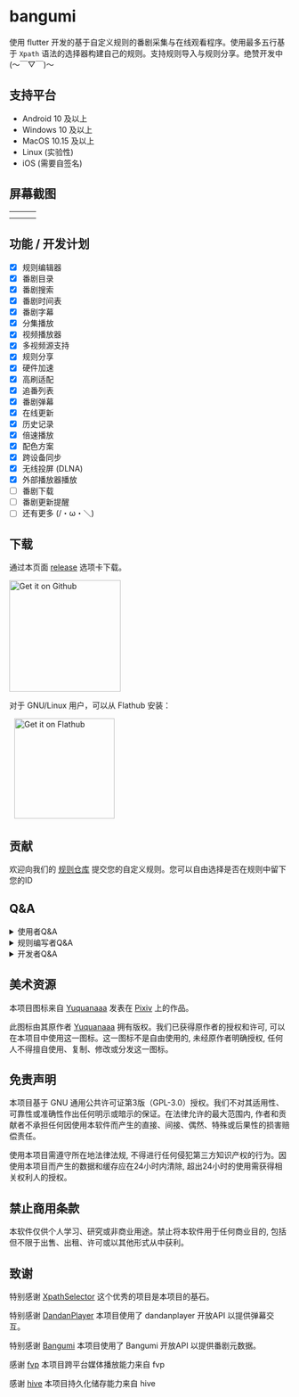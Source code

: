 # bangumi
使用 flutter 开发的基于自定义规则的番剧采集与在线观看程序。使用最多五行基于 `Xpath` 语法的选择器构建自己的规则。支持规则导入与规则分享。绝赞开发中 (～￣▽￣)～

## 支持平台

- Android 10 及以上
- Windows 10 及以上
- MacOS 10.15 及以上
- Linux (实验性)
- iOS (需要自签名)

## 屏幕截图 

<table>
  <tr>
    <td><img alt="" src="static/screenshot/img_1.png"></td>
    <td><img alt="" src="static/screenshot/img_2.png"></td>
    <td><img alt="" src="static/screenshot/img_3.png"></td>
  <tr>
  <tr>
    <td><img alt="" src="static/screenshot/img_4.png"></td>
    <td><img alt="" src="static/screenshot/img_5.png"></td>
    <td><img alt="" src="static/screenshot/img_6.png"></td>
  <tr>
</table>

## 功能 / 开发计划

- [x] 规则编辑器
- [x] 番剧目录
- [x] 番剧搜索
- [x] 番剧时间表
- [x] 番剧字幕
- [x] 分集播放
- [x] 视频播放器
- [x] 多视频源支持
- [x] 规则分享
- [x] 硬件加速
- [x] 高刷适配
- [x] 追番列表
- [x] 番剧弹幕
- [x] 在线更新
- [x] 历史记录
- [x] 倍速播放
- [x] 配色方案 
- [x] 跨设备同步
- [x] 无线投屏 (DLNA)
- [x] 外部播放器播放
- [ ] 番剧下载
- [ ] 番剧更新提醒
- [ ] 还有更多 (/・ω・＼) 

## 下载

通过本页面 [release](https://github.com/Predidit/bangumi/releases) 选项卡下载。

<a href="https://github.com/Predidit/bangumi/releases">
  <img src="static/svg/get_it_on_github.svg" alt="Get it on Github" width="200"/>
</a>

对于 GNU/Linux 用户，可以从 Flathub 安装：

<span style="display:inline-block; width:5px;"></span>
<a href="https://flathub.org/apps/io.github.Predidit.bangumi">
  <img src="https://flathub.org/api/badge?locale=en" alt="Get it on Flathub" width="180"/>
</a>

## 贡献

欢迎向我们的 [规则仓库](https://github.com/Predidit/bangumiRules) 提交您的自定义规则。您可以自由选择是否在规则中留下您的ID

## Q&A

<details>
<summary>使用者Q&A</summary>

#### Q: 为什么少数番剧中有广告。

A: 本项目未插入任何广告。广告来自视频源, 请不要相信广告中的任何内容, 并尽量选择没有广告的视频源观看。

#### Q: 为什么播放视频时内存占用较高。

A: 本程序在视频播放时, 会尽可能多地缓存视频到内存, 以提供较好的观看体验, 如果您的内存较为紧张, 可以在播放设置选项卡启用低内存模式, 这将限制缓存。

#### Q: 为什么少数番剧无法通过外部播放器观看

A: 部分视频源的番剧使用了反盗链措施, 这可以被 bangumi 解决, 但无法被外部播放器解决。

#### Q: 为什么下载的Linux版本缺少图标和托盘功能。

A: 使用.deb版本进行安装, tar.gz版本仅为方便二次打包, 这一格式先天缺乏图标和托盘功能支持。

</details>

<details>
<summary>规则编写者Q&A</summary>

#### Q: 为什么我的自定义规则无法实现检索。

A: 目前我们对 `Xpath` 语法的支持并不完整, 我们目前只支持以 `//` 开头的选择器。建议参照我们给出的示例规则构建自定义规则。

#### Q: 为什么我的自定义规则可以实现检索, 但不能实现观看。

A: 尝试关闭自定义规则的使用内置播放器选项, 这将尝试使用 `webview` 进行播放, 提高兼容性。但在内置播放器可用时, 建议启用内置播放器, 以获得更加流畅并带有弹幕的观看体验。

</details>

<details>
<summary>开发者Q&A</summary>

#### Q: 我在尝试自行编译该项目, 但编译没有成功。

A: 本项目编译需要良好的网络环境, 除了由Google托管的Flutter相关依赖外, 本项目同样依赖托管在 MavenCentral/Github/SourceForge 上的资源。如果您位于中国大陆, 可能需要设置恰当的镜像地址。

</details>

## 美术资源

本项目图标来自 [Yuquanaaa](https://www.pixiv.net/users/66219277) 发表在 [Pixiv](https://www.pixiv.net/artworks/116666979) 上的作品。

此图标由其原作者 [Yuquanaaa](https://www.pixiv.net/users/66219277) 拥有版权。我们已获得原作者的授权和许可, 可以在本项目中使用这一图标。这一图标不是自由使用的, 未经原作者明确授权, 任何人不得擅自使用、复制、修改或分发这一图标。

## 免责声明

本项目基于 GNU 通用公共许可证第3版（GPL-3.0）授权。我们不对其适用性、可靠性或准确性作出任何明示或暗示的保证。在法律允许的最大范围内, 作者和贡献者不承担任何因使用本软件而产生的直接、间接、偶然、特殊或后果性的损害赔偿责任。

使用本项目需遵守所在地法律法规, 不得进行任何侵犯第三方知识产权的行为。因使用本项目而产生的数据和缓存应在24小时内清除, 超出24小时的使用需获得相关权利人的授权。

## 禁止商用条款

本软件仅供个人学习、研究或非商业用途。禁止将本软件用于任何商业目的, 包括但不限于出售、出租、许可或以其他形式从中获利。

## 致谢

特别感谢 [XpathSelector](https://github.com/simonkimi/xpath_selector) 这个优秀的项目是本项目的基石。

特别感谢 [DandanPlayer](https://www.dandanplay.com/) 本项目使用了 dandanplayer 开放API 以提供弹幕交互。

特别感谢 [Bangumi](https://bangumi.tv/) 本项目使用了 Bangumi 开放API 以提供番剧元数据。

感谢 [fvp](https://github.com/wang-bin/fvp) 本项目跨平台媒体播放能力来自 fvp

感谢 [hive](https://github.com/isar/hive) 本项目持久化储存能力来自 hive




